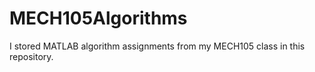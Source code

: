 # MECH105Algorithms
I stored MATLAB algorithm assignments from my MECH105 class in this repository.
